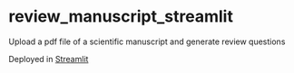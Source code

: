 # review_manuscript_streamlit
Upload a pdf file of a scientific manuscript and generate review questions

Deployed in [Streamlit](https://review-paper.streamlit.app/)
